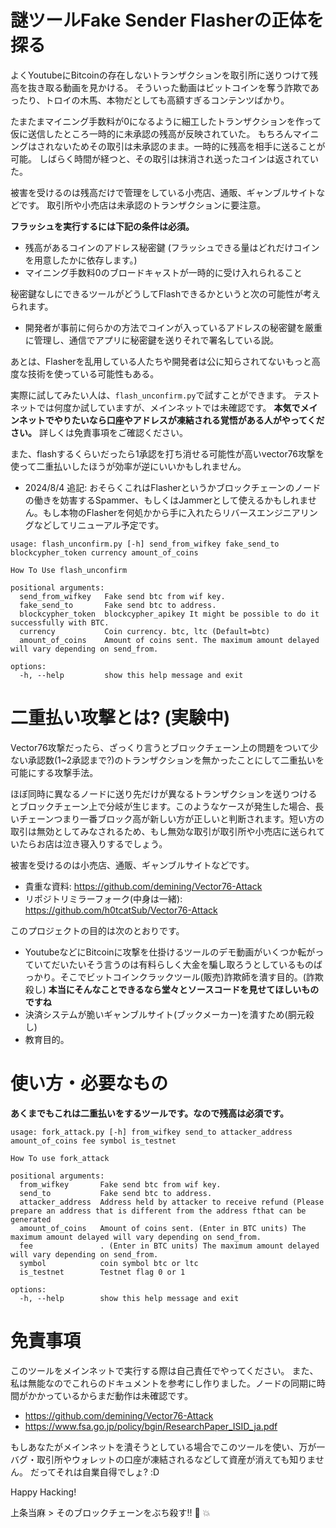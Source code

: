 # 謎ツールFake Sender Flasherの正体を探る

よくYoutubeにBitcoinの存在しないトランザクションを取引所に送りつけて残高を抜き取る動画を見かける。
そういった動画はビットコインを奪う詐欺であったり、トロイの木馬、本物だとしても高額すぎるコンテンツばかり。

たまたまマイニング手数料が0になるように細工したトランザクションを作って仮に送信したところ一時的に未承認の残高が反映されていた。
もちろんマイニングはされないためその取引は未承認のまま。一時的に残高を相手に送ることが可能。
しばらく時間が経つと、その取引は抹消され送ったコインは返されていた。

被害を受けるのは残高だけで管理をしている小売店、通販、ギャンブルサイトなどです。
取引所や小売店は未承認のトランザクションに要注意。

**フラッシュを実行するには下記の条件は必須。**
- 残高があるコインのアドレス秘密鍵 (フラッシュできる量はどれだけコインを用意したかに依存します。)
- マイニング手数料0のブロードキャストが一時的に受け入れられること

秘密鍵なしにできるツールがどうしてFlashできるかというと次の可能性が考えられます。
- 開発者が事前に何らかの方法でコインが入っているアドレスの秘密鍵を厳重に管理し、通信でアプリに秘密鍵を送りそれで署名している説。

あとは、Flasherを乱用している人たちや開発者は公に知らされてないもっと高度な技術を使っている可能性もある。

実際に試してみたい人は、```flash_unconfirm.py```で試すことができます。
テストネットでは何度か試していますが、メインネットでは未確認です。
**本気でメインネットでやりたいなら口座やアドレスが凍結される覚悟がある人がやってください。**
詳しくは免責事項をご確認ください。

また、flashするくらいだったら1承認を打ち消せる可能性が高いvector76攻撃を使って二重払いしたほうが効率が逆にいいかもしれません。

- 2024/8/4 追記: おそらくこれはFlasherというかブロックチェーンのノードの働きを妨害するSpammer、もしくはJammerとして使えるかもしれません。もし本物のFlasherを何処かから手に入れたらリバースエンジニアリングなどしてリニューアル予定です。

```
usage: flash_unconfirm.py [-h] send_from_wifkey fake_send_to blockcypher_token currency amount_of_coins

How To Use flash_unconfirm

positional arguments:
  send_from_wifkey   Fake send btc from wif key.
  fake_send_to       Fake send btc to address.
  blockcypher_token  blockcypher_apikey It might be possible to do it successfully with BTC.
  currency           Coin currency. btc, ltc (Default=btc)
  amount_of_coins    Amount of coins sent. The maximum amount delayed will vary depending on send_from.

options:
  -h, --help         show this help message and exit

```


# 二重払い攻撃とは? (実験中)

Vector76攻撃だったら、ざっくり言うとブロックチェーン上の問題をついて少ない承認数(1~2承認まで?)のトランザクションを無かったことにして二重払いを可能にする攻撃手法。

ほぼ同時に異なるノードに送り先だけが異なるトランザクションを送りつけるとブロックチェーン上で分岐が生じます。このようなケースが発生した場合、長いチェーンつまり一番ブロック高が新しい方が正しいと判断されます。短い方の取引は無効としてみなされるため、もし無効な取引が取引所や小売店に送られていたらお店は泣き寝入りするでしょう。

被害を受けるのは小売店、通販、ギャンブルサイトなどです。

- 貴重な資料: https://github.com/demining/Vector76-Attack
- リポジトリミラーフォーク(中身は一緒): https://github.com/h0tcatSub/Vector76-Attack


このプロジェクトの目的は次のとおりです。

- YoutubeなどにBitcoinに攻撃を仕掛けるツールのデモ動画がいくつか転がっていてだいたいそう言うのは有料らしく大金を騙し取ろうとしているものばっかり。そこでビットコインクラックツール(販売)詐欺師を潰す目的。(詐欺殺し) **本当にそんなことできるなら堂々とソースコードを見せてほしいものですね**
- 決済システムが脆いギャンブルサイト(ブックメーカー)を潰すため(胴元殺し)
- 教育目的。

# 使い方・必要なもの

**あくまでもこれは二重払いをするツールです。なので残高は必須です。**

```
usage: fork_attack.py [-h] from_wifkey send_to attacker_address amount_of_coins fee symbol is_testnet

How To use fork_attack

positional arguments:
  from_wifkey       Fake send btc from wif key.
  send_to           Fake send btc to address.
  attacker_address  Address held by attacker to receive refund (Please prepare an address that is different from the address fthat can be generated
  amount_of_coins   Amount of coins sent. (Enter in BTC units) The maximum amount delayed will vary depending on send_from.
  fee               . (Enter in BTC units) The maximum amount delayed will vary depending on send_from.
  symbol            coin symbol btc or ltc
  is_testnet        Testnet flag 0 or 1

options:
  -h, --help        show this help message and exit
```

# 免責事項


このツールをメインネットで実行する際は自己責任でやってください。
また、私は無能なのでこれらのドキュメントを参考にし作りました。ノードの同期に時間がかかっているからまだ動作は未確認です。

- https://github.com/demining/Vector76-Attack
- https://www.fsa.go.jp/policy/bgin/ResearchPaper_ISID_ja.pdf

もしあなたがメインネットを潰そうとしている場合でこのツールを使い、万が一バグ・取引所やウォレットの口座が凍結されるなどして資産が消えても知りません。
だってそれは自業自得でしょ? :D

Happy Hacking!

上条当麻 > そのブロックチェーンをぶち殺す!!  👊  💥 